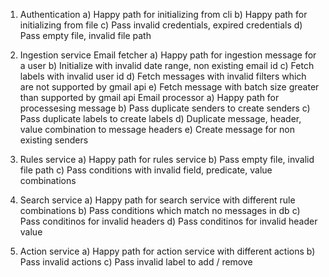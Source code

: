 1) Authentication
    a) Happy path for initializing from cli
    b) Happy path for initializing from file
    c) Pass invalid credentials, expired credentials
    d) Pass empty file, invalid file path

2) Ingestion service
    Email fetcher
        a) Happy path for ingestion message for a user
        b) Initialize with invalid date range, non existing email id
        c) Fetch labels with invalid user id
        d) Fetch messages with invalid filters which are not supported by gmail api
        e) Fetch message with batch size greater than supported by gmail api
    Email processor
        a) Happy path for processesing message
        b) Pass duplicate senders to create senders
        c) Pass duplicate labels to create labels
        d) Duplicate message, header, value combination to message headers
        e) Create message for non existing senders

3) Rules service
    a) Happy path for rules service
    b) Pass empty file, invalid file path
    c) Pass conditions with invalid field, predicate, value combinations

4) Search service
    a) Happy path for search service with different rule combinations
    b) Pass conditions which match no messages in db
    c) Pass conditinos for invalid headers
    d) Pass conditinos for invalid header value

5) Action service
    a) Happy path for action service with different actions
    b) Pass invalid actions
    c) Pass invalid label to add / remove